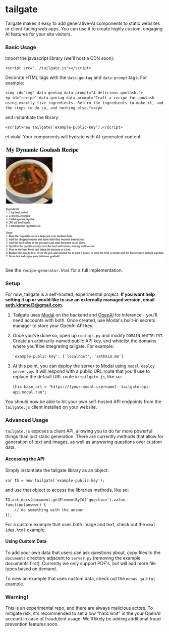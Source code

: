 # tailgate

Tailgate makes it easy to add generative-AI components to static websites or client-facing web apps. You can use it to create highly custom, engaging AI features for your site visitors.

### Basic Usage

Import the javascript library (we'll host a CDN soon):

```
<script src="../tailgate.js"></script>
```

Decorate HTML tags with the `data-gentag` and `data-prompt` tags. For example:

```
<img id="img" data-gentag data-prompt="A delicious goulash.">
<p id="recipe" data-gentag data-prompt="Craft a recipe for goulash using exactly five ingredients. Return the ingredients to make it, and the steps to do so, and nothing else."></p>
```

and instantiate the library:

```
<script>new tailgate('example-public-key');</script>
```

et violà! Your components will hydrate with AI-generated content:

![goulash](img/goulash.png)

See the `recipe-generator.html` for a full implementation.

### Setup

For now, tailgate is a self-hosted, experimental project. **If you want help setting it up or would like to use an externally managed version, email [seth.kimmel3@gmail.com](mailto:seth.kimmel3@gmail.com)**. 

1. Tailgate uses [Modal](https://modal.com/) on the backend and [OpenAI](https://openai.com/) for inference - you'll need accounts with both. Once created, use Modal's built-in secrets manager to  store your OpenAI API key.

2. Once you've done so, open up `configs.py` and modify `DOMAIN_WHITELIST`. Create an arbitrarily-named public API key, and whitelist the domains where you'll be integrating tailgate. For example: 

    `'example-public-key': ['localhost', 'sethkim.me']`

3. At this point, you can deploy the server to Modal using `modal deploy server.py`. It will respond with a public URL route that you'll use to replace the default URL route in `tailgate.js`, like so: 

    `this.base_url = "https://[your-modal-username]--tailgate-api-app.modal.run";`

You should now be able to hit your own self-hosted API endpoints from the `tailgate.js` client installed on your website.

### Advanced Usage

`tailgate.js` exposes a client API, allowing you to do far more powerful things than just static generation. There are currently methods that allow for generation of text and images, as well as answering questions over custom data.

#### Accessing the API

Simply instantiate the tailgate library as an object:

`var TG = new tailgate('example-public-key');`

and use that object to access the libraries methods, like so:

```
TG.ask_docs(document.getElementById('question').value, function(answer) {
    // do something with the answer
});
```

For a custom example that uses both image and text, check out the `meal-idea.html` example.

#### Using Custom Data

To add your own data that users can ask questions about, copy files to the `documents` directory adjacent to `server.py` (removing the example documents first). Currently we only support PDF's, but will add more file types based on demand.

To view an example that uses custom data, check out the `menus-qa.html` example. 

### Warning!

This is an experimental repo, and there are always malicious actors. To mitigate risk, it's recommended to set a low "hard limit" in the your OpenAI account in case of fraudulent usage. We'll likely be adding additional fraud prevention features soon. 